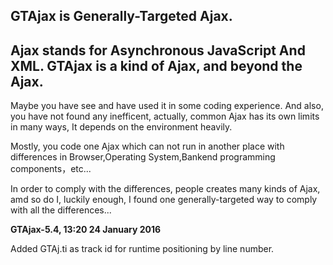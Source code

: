 GTAjax is Generally-Targeted Ajax. 
----
**Ajax stands for Asynchronous JavaScript And XML.** 
GTAjax is a kind of Ajax, and beyond the Ajax. 
----
Maybe you have see and have used it in some coding experience. 
And also, you have not found any inefficent, actually, common Ajax has its own limits in many ways, It depends on the environment heavily. 

Mostly, you code one Ajax which can not run in another place with differences in Browser,Operating System,Bankend programming components，etc... 

In order to comply with the differences, people creates many kinds of Ajax, amd so do I, luckily enough, I found one generally-targeted way to comply with all the differences...

**GTAjax-5.4, 13:20 24 January 2016**

Added GTAj.ti as track id for runtime positioning by line number.
